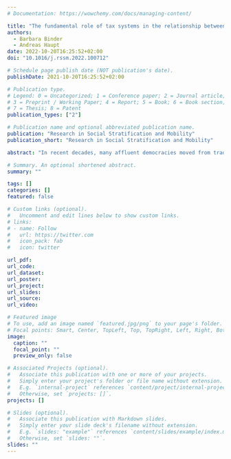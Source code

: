 ```yaml
---
# Documentation: https://wowchemy.com/docs/managing-content/

title: "The fundamental role of tax systems in the relationship between workfare and inequality in the lower half of the income distribution"
authors: 
  - Barbara Binder
  - Andreas Haupt
date: 2022-10-20T16:25:52+02:00
doi: "10.1016/j.rssm.2022.100712"

# Schedule page publish date (NOT publication's date).
publishDate: 2021-10-20T16:25:52+02:00

# Publication type.
# Legend: 0 = Uncategorized; 1 = Conference paper; 2 = Journal article;
# 3 = Preprint / Working Paper; 4 = Report; 5 = Book; 6 = Book section;
# 7 = Thesis; 8 = Patent
publication_types: ["2"]

# Publication name and optional abbreviated publication name.
publication: "Research in Social Stratification and Mobility"
publication_short: "Research in Social Stratification and Mobility"

abstract: "In recent decades, many affluent democracies moved from traditional welfare states to workfare systems. Meanwhile, income inequality developed differently across countries, even when they made apparently similar shifts from welfare to workfare. It is a matter of debate why welfare state change had such heterogeneous consequences across countries. This article proposes that different incentives to take up low-wage work set by tax reforms in the wake of welfare-to-workfare transitions alter consequences on inequality in the lower half of the income distribution. To support this argument, we contrast the trends between the U.S. and Germany. The German and U.S. tax systems were used in very different ways to incentivize low-wage work. The U.S. provided strong incentives to take up low-wage, high-hour work through refundable tax credits. They act as in-work subsidies and represent an enormous public income support program. In contrast, in Germany, payroll taxes were reduced for marginal employment. These jobs were intended to serve as a stepping stone to full employment. Germany aimed to reduce barriers to labor market entry, but did not increase subsidies for those working higher hours in low-wage jobs. We hypothesize that the German path led to increased income inequality within the lower half of the income distribution, whereas the large U.S. tax-based subsidies in the U.S. significantly counteracted it. Decompositions of unconditional quantile regressions based on the SOEP and the CPS-ASEC for 1992 and 2014 strongly support these assumptions. Households with no labor market integration lost ground with the workfare reforms in both countries, increasing inequality in the lower half. However, U.S. households that conformed to the new workfare system by taking low-wage jobs received additional after-tax income through tax cuts and credits. This additional income of the beneficiary households increased the percentile values between the 10th and 30th percentiles by about 6 per cent, thus reducing income inequality in the lower half. Germany, on the contrary, lacked such compensatory subsidies for compliant households. Thus, increased take-up of low-wage work was associated with an increase in income inequality in the lower half. We conclude that tax systems are important in understanding why the shift towards workfare was associated with heterogeneous trends in income inequality across countries."

# Summary. An optional shortened abstract.
summary: ""

tags: []
categories: []
featured: false

# Custom links (optional).
#   Uncomment and edit lines below to show custom links.
# links:
# - name: Follow
#   url: https://twitter.com
#   icon_pack: fab
#   icon: twitter

url_pdf:
url_code:
url_dataset:
url_poster:
url_project:
url_slides:
url_source:
url_video:

# Featured image
# To use, add an image named `featured.jpg/png` to your page's folder. 
# Focal points: Smart, Center, TopLeft, Top, TopRight, Left, Right, BottomLeft, Bottom, BottomRight.
image:
  caption: ""
  focal_point: ""
  preview_only: false

# Associated Projects (optional).
#   Associate this publication with one or more of your projects.
#   Simply enter your project's folder or file name without extension.
#   E.g. `internal-project` references `content/project/internal-project/index.md`.
#   Otherwise, set `projects: []`.
projects: []

# Slides (optional).
#   Associate this publication with Markdown slides.
#   Simply enter your slide deck's filename without extension.
#   E.g. `slides: "example"` references `content/slides/example/index.md`.
#   Otherwise, set `slides: ""`.
slides: ""
---
```

